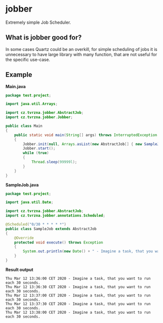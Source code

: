 # jobber
Extremely simple Job Scheduler.

## What is jobber good for?
In some cases Quartz could be an overkill, for simple scheduling of jobs it is unnecessary to have large library with many function, that are not useful for the specific use-case.

## Example

__Main.java__

```java
package test.project;

import java.util.Arrays;

import cz.tvrzna.jobber.AbstractJob;
import cz.tvrzna.jobber.Jobber;

public class Main
{
	public static void main(String[] args) throws InterruptedException
	{
		Jobber.init(null, Arrays.asList(new AbstractJob[] { new SampleJob() }));
		Jobber.start();
		while (true)
		{
			Thread.sleep(99999l);
		}
	}
}
```

__SampleJob.java__

```java
package test.project;

import java.util.Date;

import cz.tvrzna.jobber.AbstractJob;
import cz.tvrzna.jobber.annotations.Scheduled;

@Scheduled("0/30 * * * * *")
public class SampleJob extends AbstractJob
{
	@Override
	protected void execute() throws Exception
	{
		System.out.println(new Date() + " - Imagine a task, that you want to run each 30 seconds.");
	}
}

```

__Result output__

```
Thu Mar 12 13:36:00 CET 2020 - Imagine a task, that you want to run each 30 seconds.
Thu Mar 12 13:36:30 CET 2020 - Imagine a task, that you want to run each 30 seconds.
Thu Mar 12 13:37:00 CET 2020 - Imagine a task, that you want to run each 30 seconds.
Thu Mar 12 13:37:30 CET 2020 - Imagine a task, that you want to run each 30 seconds.
Thu Mar 12 13:38:00 CET 2020 - Imagine a task, that you want to run each 30 seconds.
```